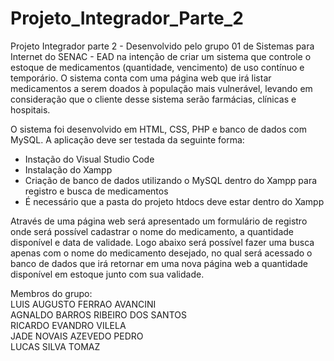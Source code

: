 # Projeto_Integrador_Parte_2
 Projeto Integrador parte 2 - Desenvolvido pelo grupo 01 de Sistemas para Internet do SENAC - EAD na intenção de criar um sistema que controle o estoque de medicamentos (quantidade, vencimento) de uso contínuo e temporário. O sistema conta com  uma página web que irá listar  medicamentos a serem doados à população mais vulnerável, levando em consideração que o cliente desse sistema serão farmácias, clínicas e hospitais.

O sistema foi desenvolvido em HTML, CSS, PHP e banco de dados com MySQL.
A aplicação deve ser testada da seguinte forma:
- Instação do Visual Studio Code
- Instalação do Xampp
- Criação de banco de dados utilizando o MySQL dentro do Xampp para registro e busca de medicamentos
- É necessário que a pasta do projeto htdocs deve estar dentro do Xampp


Através de uma página web será apresentado um formulário de registro onde será possível cadastrar o nome do medicamento, a quantidade disponível e data de validade. 
Logo abaixo será possível fazer uma busca apenas com o nome do medicamento desejado, no qual será acessado o banco de dados que irá retornar em uma nova página web a quantidade disponível em estoque junto com sua validade. 


Membros do grupo: <br>
LUIS AUGUSTO FERRAO AVANCINI <br>
AGNALDO BARROS RIBEIRO DOS SANTOS <br>
RICARDO EVANDRO VILELA <br>
JADE NOVAIS AZEVEDO PEDRO <br>
LUCAS SILVA TOMAZ <br>
